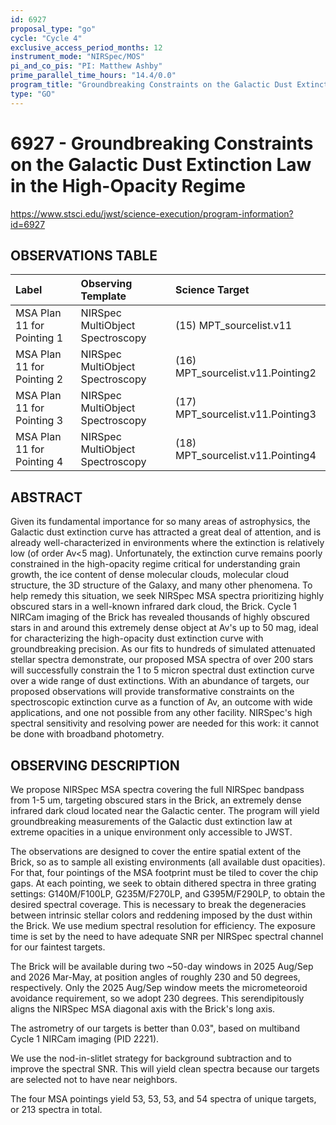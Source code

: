 ```yaml
---
id: 6927
proposal_type: "go"
cycle: "Cycle 4"
exclusive_access_period_months: 12
instrument_mode: "NIRSpec/MOS"
pi_and_co_pis: "PI: Matthew Ashby"
prime_parallel_time_hours: "14.4/0.0"
program_title: "Groundbreaking Constraints on the Galactic Dust Extinction Law in the High-Opacity Regime"
type: "GO"
---
```

# 6927 - Groundbreaking Constraints on the Galactic Dust Extinction Law in the High-Opacity Regime
https://www.stsci.edu/jwst/science-execution/program-information?id=6927
## OBSERVATIONS TABLE
| Label                          | Observing Template              | Science Target                      |
| :----------------------------- | :------------------------------ | :---------------------------------- |
| MSA Plan 11 for Pointing 1     | NIRSpec MultiObject Spectroscopy | (15) MPT_sourcelist.v11             |
| MSA Plan 11 for Pointing 2     | NIRSpec MultiObject Spectroscopy | (16) MPT_sourcelist.v11.Pointing2   |
| MSA Plan 11 for Pointing 3     | NIRSpec MultiObject Spectroscopy | (17) MPT_sourcelist.v11.Pointing3   |
| MSA Plan 11 for Pointing 4     | NIRSpec MultiObject Spectroscopy | (18) MPT_sourcelist.v11.Pointing4   |

## ABSTRACT

Given its fundamental importance for so many areas of astrophysics, the Galactic dust extinction curve has attracted a great deal of attention, and is already well-characterized in environments where the extinction is relatively low (of order Av<5 mag). Unfortunately, the extinction curve remains poorly constrained in the high-opacity regime critical for understanding grain growth, the ice content of dense molecular clouds, molecular cloud structure, the 3D structure of the Galaxy, and many other phenomena. To help remedy this situation, we seek NIRSpec MSA spectra prioritizing highly obscured stars in a well-known infrared dark cloud, the Brick. Cycle 1 NIRCam imaging of the Brick has revealed thousands of highly obscured stars in and around this extremely dense object at Av's up to 50 mag, ideal for characterizing the high-opacity dust extinction curve with groundbreaking precision. As our fits to hundreds of simulated attenuated stellar spectra demonstrate, our proposed MSA spectra of over 200 stars will successfully constrain the 1 to 5 micron spectral dust extinction curve over a wide range of dust extinctions. With an abundance of targets, our proposed observations will provide transformative constraints on the spectroscopic extinction curve as a function of Av, an outcome with wide applications, and one not possible from any other facility. NIRSpec's high spectral sensitivity and resolving power are needed for this work: it cannot be done with broadband photometry.

## OBSERVING DESCRIPTION

We propose NIRSpec MSA spectra covering the full NIRSpec bandpass from 1-5 um, targeting obscured stars in the Brick, an extremely dense infrared dark cloud located near the Galactic center. The program will yield groundbreaking measurements of the Galactic dust extinction law at extreme opacities in a unique environment only accessible to JWST.

The observations are designed to cover the entire spatial extent of the Brick, so as to sample all existing environments (all available dust opacities). For that, four pointings of the MSA footprint must be tiled to cover the chip gaps. At each pointing, we seek to obtain dithered spectra in three grating settings: G140M/F100LP, G235M/F270LP, and G395M/F290LP, to obtain the desired spectral coverage. This is necessary to break the degeneracies between intrinsic stellar colors and reddening imposed by the dust within the Brick. We use medium spectral resolution for efficiency. The exposure time is set by the need to have adequate SNR per NIRSpec spectral channel for our faintest targets.

The Brick will be available during two ~50-day windows in 2025 Aug/Sep and 2026 Mar-May, at position angles of roughly 230 and 50 degrees, respectively. Only the 2025 Aug/Sep window meets the micrometeoroid avoidance requirement, so we adopt 230 degrees. This serendipitously aligns the NIRSpec MSA diagonal axis with the Brick's long axis.

The astrometry of our targets is better than 0.03", based on multiband Cycle 1 NIRCam imaging (PID 2221).

We use the nod-in-slitlet strategy for background subtraction and to improve the spectral SNR. This will yield clean spectra because our targets are selected not to have near neighbors.

The four MSA pointings yield 53, 53, 53, and 54 spectra of unique targets, or 213 spectra in total.